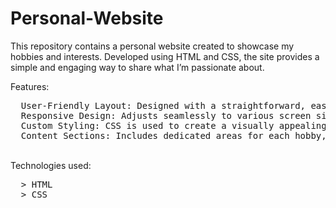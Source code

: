 # Personal-Website
This repository contains a personal website created to showcase my hobbies and interests. Developed using HTML and CSS, the site provides a simple and engaging way to share what I’m passionate about.<br>

Features:
<pre>
  User-Friendly Layout: Designed with a straightforward, easy-to-navigate interface.
  Responsive Design: Adjusts seamlessly to various screen sizes, from desktops to mobile devices.
  Custom Styling: CSS is used to create a visually appealing and personalized look for each hobby section.
  Content Sections: Includes dedicated areas for each hobby, complete with descriptions and images.
</pre>
<br>
Technologies used: 
<pre>
  > HTML
  > CSS
</pre>
<br>
